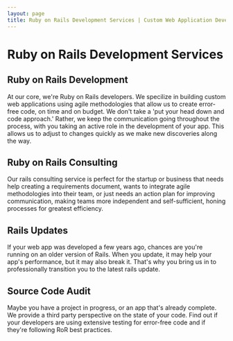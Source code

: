 ```yaml
---
layout: page
title: Ruby on Rails Development Services | Custom Web Application Development | Rails Consulting
---
```

# Ruby on Rails Development Services

## Ruby on Rails Development
At our core, we're Ruby on Rails developers. We specilize in building custom web applications using agile methodologies that allow us to create error-free code, on time and on budget. We don't take a 'put your head down and code approach.' Rather, we keep the communication going throughout the process, with you taking an active role in the development of your app. This allows us to adjust to changes quickly as we make new discoveries along the way.

## Ruby on Rails Consulting
Our rails consulting service is perfect for the startup or business that needs help creating a requirements document, wants to integrate agile methodologies into their team, or just needs an action plan for improving communication, making teams more independent and self-sufficient, honing processes for greatest efficiency. 

## Rails Updates
If your web app was developed a few years ago, chances are you're running on an older version of Rails. When you update, it may help your app's performance, but it may also break it. That's why you bring us in to professionally transition you to the latest rails update.

## Source Code Audit
Maybe you have a project in progress, or an app that's already complete. We provide a third party perspective on the state of your code. Find out if your developers are using extensive testing for error-free code and if they're following RoR best practices.